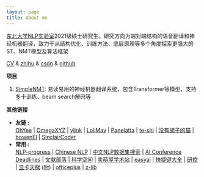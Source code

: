 ```yaml
---
layout: page
title: About me
---
```


[东北大学NLP实验室](http://www.nlplab.com/)2021级硕士研究生。研究方向为端对端结构的语音翻译和神经机器翻译，致力于从结构优化、训练方法、底层原理等多个角度探索更强大的ST、NMT模型及算法框架

[CV](https://cdn.jsdelivr.net/gh/hannlp/Books@1.02/private/me_cv_en.pdf) & [zhihu](https://www.zhihu.com/people/han-yu-chen-3) & [csdn](https://blog.csdn.net/qq_42734797) & [github](https://github.com/hannlp)

**项目**
1. [SimpleNMT](https://github.com/hannlp/SimpleNMT): 易读易用的神经机器翻译系统，包含Transformer等模型，支持多卡训练、beam search解码等

**其他链接**
- **友链 :**  
[OhYee](https://www.oyohyee.com/) | [OmegaXYZ](https://www.omegaxyz.com/) | [ylink](http://ylinknest.top/) | [LoliMay](https://www.lolimay.cn) | [Panelatta](https://panelatta.top/) | [te-shi](http://te-shi.com/) | [没有胡子的猫](https://www.asimok.site/blog/) | [bowenEI](http://bowenei.gitee.io/) | [SinclairCoder](https://sinclaircoder.github.io/)
- **常用 :**  
 [NLP-progress](http://nlpprogress.com/) | [Chinese NLP](https://chinesenlp.xyz/#/) | [中文NLP数据集搜索](https://www.cluebenchmarks.com/dataSet_search.html) | [AI Conference Deadlines](https://aideadlin.es/?sub=NLP,ML) | [文献部落](http://459.org/) | [科学空间](https://spaces.ac.cn/category/Big-Data) | [卖萌屋学术站](https://arxiv.xixiaoyao.cn/) | [easyai](https://easyai.tech/) | [快捷键大全](http://mykeys.sinaapp.com/index.php#) | [研控](https://www.yankong.org/) | [显卡天梯](https://topic.expreview.com/GPU/#) ([附](https://www.mydrivers.com/zhuanti/tianti/gpu/)) | [officeplus](http://www.officeplus.cn/Template/Home.shtml) | [z-lib](https://z-lib.org/)

<script type='text/javascript' id='clustrmaps' src='//cdn.clustrmaps.com/map_v2.js?cl=2e6ec0&w=280&t=m&d=I1ClSNJbPhfkK-rEqGcvpUg8xI7SlPY63dPey9SxbtM&co=ffffff&cmo=4db62c&cmn=ff5353&ct=808080'></script>